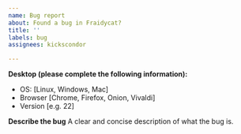 ```yaml
---
name: Bug report
about: Found a bug in Fraidycat?
title: ''
labels: bug
assignees: kickscondor

---
```


**Desktop (please complete the following information):**
 - OS: [Linux, Windows, Mac]
 - Browser [Chrome, Firefox, Onion, Vivaldi]
 - Version [e.g. 22]

**Describe the bug**
A clear and concise description of what the bug is.
